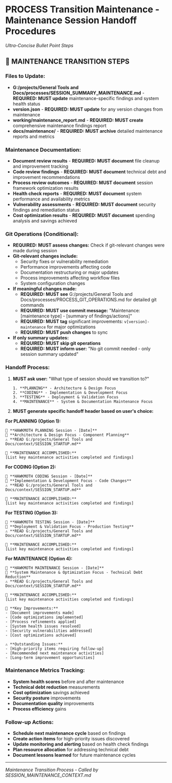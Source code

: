 # PROCESS Transition Maintenance - Maintenance Session Handoff Procedures
*Ultra-Concise Bullet Point Steps*

## 🔧 **MAINTENANCE TRANSITION STEPS**

### **Files to Update:**
- **G:/projects/General Tools and Docs/processes/SESSION_SUMMARY_MAINTENANCE.md** - **REQUIRED: MUST update** maintenance-specific findings and system health status
- **version.json** - **REQUIRED: MUST update** for any version changes from maintenance
- **working/maintenance_report.md** - **REQUIRED: MUST create** comprehensive maintenance findings report
- **docs/maintenance/** - **REQUIRED: MUST archive** detailed maintenance reports and metrics

### **Maintenance Documentation:**
- **Document review results** - **REQUIRED: MUST document** file cleanup and improvement tracking
- **Code review findings** - **REQUIRED: MUST document** technical debt and improvement recommendations
- **Process review outcomes** - **REQUIRED: MUST document** session framework optimization results
- **Health check reports** - **REQUIRED: MUST document** system performance and availability metrics
- **Vulnerability assessments** - **REQUIRED: MUST document** security findings and remediation status
- **Cost optimization results** - **REQUIRED: MUST document** spending analysis and savings achieved

### **Git Operations (Conditional):**
- **REQUIRED: MUST assess changes:** Check if git-relevant changes were made during session
- **Git-relevant changes include:**
  - Security fixes or vulnerability remediation
  - Performance improvements affecting code
  - Documentation restructuring or major updates
  - Process improvements affecting workflow files
  - System configuration changes
- **If meaningful changes made:**
  - **REQUIRED: MUST see** G:/projects/General Tools and Docs/processes/PROCESS_GIT_OPERATIONS.md for detailed git commands
  - **REQUIRED: MUST use commit message:** "Maintenance: [maintenance type] - [summary of findings/actions]"
  - **REQUIRED: MUST tag** significant improvements: `v[version]-maintenance` for major optimizations
  - **REQUIRED: MUST push changes** to sync
- **If only summary updates:**
  - **REQUIRED: MUST skip git operations**
  - **REQUIRED: MUST inform user:** "No git commit needed - only session summary updated"

### **Handoff Process:**
1. **MUST ask user:** "What type of session should we transition to?"
   ```
   1. **PLANNING** - Architecture & Design Focus
   2. **CODING** - Implementation & Development Focus  
   3. **TESTING** - Deployment & Validation Focus
   4. **MAINTENANCE** - System & Documentation Maintenance Focus
   ```
2. **MUST generate specific handoff header based on user's choice:**

**For PLANNING (Option 1):**
```
🦅 **HAWKMOTH PLANNING Session - [Date]**
🎯 **Architecture & Design Focus - Component Planning**
⚠️ **READ G:/projects/General Tools and Docs/context/SESSION_STARTUP.md**

🎉 **MAINTENANCE ACCOMPLISHED:**
[List key maintenance activities completed and findings]
```

**For CODING (Option 2):**
```
🦅 **HAWKMOTH CODING Session - [Date]**
🎯 **Implementation & Development Focus - Code Changes**
⚠️ **READ G:/projects/General Tools and Docs/context/SESSION_STARTUP.md**

🎉 **MAINTENANCE ACCOMPLISHED:**
[List key maintenance activities completed and findings]
```

**For TESTING (Option 3):**
```
🦅 **HAWKMOTH TESTING Session - [Date]**
🎯 **Deployment & Validation Focus - Production Testing**
⚠️ **READ G:/projects/General Tools and Docs/context/SESSION_STARTUP.md**

🎉 **MAINTENANCE ACCOMPLISHED:**
[List key maintenance activities completed and findings]
```

**For MAINTENANCE (Option 4):**
```
🦅 **HAWKMOTH MAINTENANCE Session - [Date]**
🎯 **System Maintenance & Optimization Focus - Technical Debt Reduction**
⚠️ **READ G:/projects/General Tools and Docs/context/SESSION_STARTUP.md**

🎉 **MAINTENANCE ACCOMPLISHED:**
[List key maintenance activities completed and findings]

🔧 **Key Improvements:**
- [Document improvements made]
- [Code optimizations implemented]
- [Process refinements applied]
- [System health issues resolved]
- [Security vulnerabilities addressed]
- [Cost optimizations achieved]

⚠️ **Outstanding Issues:**
- [High-priority items requiring follow-up]
- [Recommended next maintenance activities]
- [Long-term improvement opportunities]
```

### **Maintenance Metrics Tracking:**
- **System health scores** before and after maintenance
- **Technical debt reduction** measurements
- **Cost optimization** savings achieved
- **Security posture** improvements
- **Documentation quality** improvements
- **Process efficiency** gains

### **Follow-up Actions:**
- **Schedule next maintenance cycle** based on findings
- **Create action items** for high-priority issues discovered
- **Update monitoring and alerting** based on health check findings
- **Plan resource allocation** for addressing technical debt
- **Document lessons learned** for future maintenance cycles

---
*Maintenance Transition Process - Called by SESSION_MAINTENANCE_CONTEXT.md*